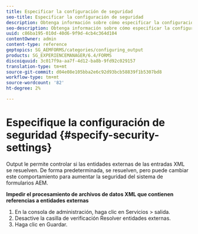 ```yaml
---
title: Especificar la configuración de seguridad
seo-title: Especificar la configuración de seguridad
description: Obtenga información sobre cómo especificar la configuración de seguridad.
seo-description: Obtenga información sobre cómo especificar la configuración de seguridad.
uuid: c86ba195-010d-40d6-9f9d-4cb4c364d104
contentOwner: admin
content-type: reference
geptopics: SG_AEMFORMS/categories/configuring_output
products: SG_EXPERIENCEMANAGER/6.4/FORMS
discoiquuid: 3c017f9a-aa7f-4d12-ba8b-9fd92c029157
translation-type: tm+mt
source-git-commit: d04e08e105bba2e6c92d93bcb58839f1b5307bd8
workflow-type: tm+mt
source-wordcount: '82'
ht-degree: 2%

---
```



# Especifique la configuración de seguridad {#specify-security-settings}

Output le permite controlar si las entidades externas de las entradas XML se resuelven. De forma predeterminada, se resuelven, pero puede cambiar este comportamiento para aumentar la seguridad del sistema de formularios AEM.

**Impedir el procesamiento de archivos de datos XML que contienen referencias a entidades externas**

1. En la consola de administración, haga clic en Servicios > salida.
1. Desactive la casilla de verificación Resolver entidades externas.
1. Haga clic en Guardar.

